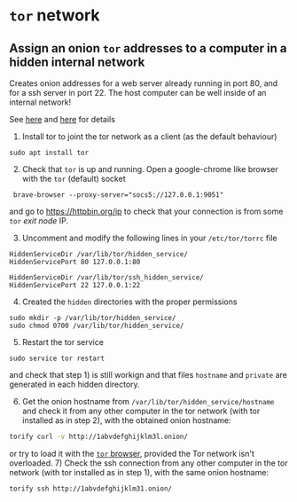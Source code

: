 # `tor` network
## Assign an onion `tor` addresses to a computer in a hidden internal network
Creates onion addresses for a web server already running in port 80, and for a ssh server in port 22. The host computer can be well inside of an internal network!

See [here](https://medium.com/@ajphillips/how-to-create-your-own-tor-hidden-service-436bece8602f) and [here](https://medium.com/@tzhenghao/how-to-ssh-over-tor-onion-service-c6d06194147) for details

1) Install tor to joint the tor network as a client (as the default behaviour)
```
sudo apt install tor
```
2) Check that `tor` is up and running. Open a google-chrome like browser with the `tor` (default) socket
```
 brave-browser --proxy-server="socs5://127.0.0.1:9051"
```
and go to https://httpbin.org/ip to check that your connection is from some `tor` _exit node_ IP.

3) Uncomment and modify the following lines in your `/etc/tor/torrc` file
```
HiddenServiceDir /var/lib/tor/hidden_service/
HiddenServicePort 80 127.0.0.1:80

HiddenServiceDir /var/lib/tor/ssh_hidden_service/
HiddenServicePort 22 127.0.0.1:22
```
4) Created the `hidden` directories with the proper permissions
```
sudo mkdir -p /var/lib/tor/hidden_service/
sudo chmod 0700 /var/lib/tor/hidden_service/
```
5) Restart the tor service
```
sudo service tor restart
```
and check that step 1) is still workign and that files `hostname` and `private` are generated in each hidden directory.

6) Get the onion hostname from `/var/lib/tor/hidden_service/hostname` and check it from any other computer in the tor network (with tor installed as in step 2), with the obtained onion hostname:
```bash
torify curl -v http://1abvdefghijklm3l.onion/
```
or try to load it with the [`tor` browser](https://www.torproject.org/download/), provided the Tor network isn't overloaded. 
7)  Check the ssh connection from any other computer in the tor network (with tor installed as in step 1), with the same onion hostname:
```bash
torify ssh http://1abvdefghijklm31.onion/
```
